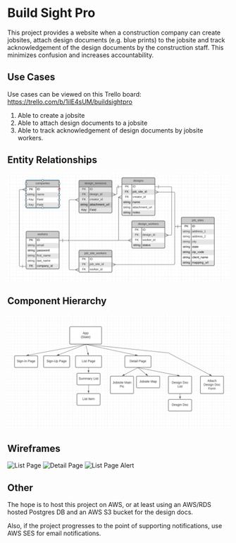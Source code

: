# Build Sight Pro
This project provides a website when a construction company can create jobsites, attach design documents (e.g. blue prints) to the jobsite and track acknowledgement of the design documents by the construction staff. This minimizes confusion and increases accountability.

## Use Cases
Use cases can be viewed on this Trello board:
https://trello.com/b/1ilE4sUM/buildsightpro
1. Able to create a jobsite
2. Able to attach design documents to a jobsite
3. Able to track acknowledgement of design documents by jobsite workers.


## Entity Relationships
![ER Diagram](./ER-Diagram.png)

## Component Hierarchy
![Component Hierarchy](./Component_Hierarchy.png)

## Wireframes
![List Page](./List_Page.png)
![Detail Page](./Detail_Page.png)
![List Page Alert](./List_Page_Alert.png)

## Other
The hope is to host this project on AWS, or at least using an AWS/RDS hosted Postgres DB and an AWS S3 bucket for the design docs.

Also, if the project progresses to the point of supporting notifications, use AWS SES for email notifications.